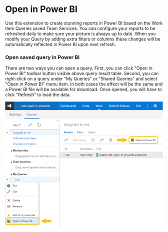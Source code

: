 # Open in Power BI

Use this extension to create stunning reports in Power BI based on the Work Item Queries saved Team Services. You can configure your reports to be refreshed daily to make sure your picture is always up to date. When you modify your Query by adding extra filters or columns these changes will be automatically reflected in Power BI upon next refresh.

### Open saved query in Power BI
There are two ways you can open a query. First, you can click "Open in Power BI" toolbar button visible above query result table. Second, you can right-click on a query under "My Queries" or "Shared Queries" and select "Open in Power BI" menu item. In both cases the effect will be the same and a Power BI file will be available for download. Once opened, you will have to click "Refresh" to load the data.

![Open query in Excel](img/context_menu.png)
